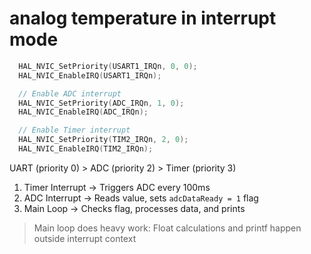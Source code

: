 # analog temperature in interrupt mode

```c
  HAL_NVIC_SetPriority(USART1_IRQn, 0, 0);
  HAL_NVIC_EnableIRQ(USART1_IRQn);

  // Enable ADC interrupt
  HAL_NVIC_SetPriority(ADC_IRQn, 1, 0);
  HAL_NVIC_EnableIRQ(ADC_IRQn);

  // Enable Timer interrupt
  HAL_NVIC_SetPriority(TIM2_IRQn, 2, 0);
  HAL_NVIC_EnableIRQ(TIM2_IRQn);
```

UART (priority 0) > ADC (priority 2) > Timer (priority 3)

1. Timer Interrupt -> Triggers ADC every 100ms
2. ADC Interrupt -> Reads value, sets `adcDataReady = 1` flag
3. Main Loop -> Checks flag, processes data, and prints

> Main loop does heavy work: Float calculations and printf happen outside interrupt context
